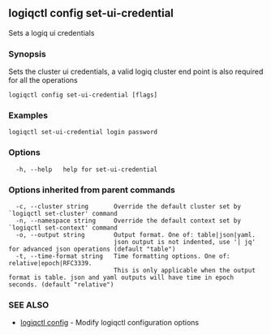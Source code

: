 ## logiqctl config set-ui-credential

Sets a logiq ui credentials

### Synopsis


Sets the cluster ui credentials, a valid logiq cluster end point is also required for all the operations
		

```
logiqctl config set-ui-credential [flags]
```

### Examples

```
logiqctl set-ui-credential login password
```

### Options

```
  -h, --help   help for set-ui-credential
```

### Options inherited from parent commands

```
  -c, --cluster string       Override the default cluster set by `logiqctl set-cluster' command
  -n, --namespace string     Override the default context set by `logiqctl set-context' command
  -o, --output string        Output format. One of: table|json|yaml. 
                             json output is not indented, use '| jq' for advanced json operations (default "table")
  -t, --time-format string   Time formatting options. One of: relative|epoch|RFC3339. 
                             This is only applicable when the output format is table. json and yaml outputs will have time in epoch seconds. (default "relative")
```

### SEE ALSO

* [logiqctl config](logiqctl_config.md)	 - Modify logiqctl configuration options

